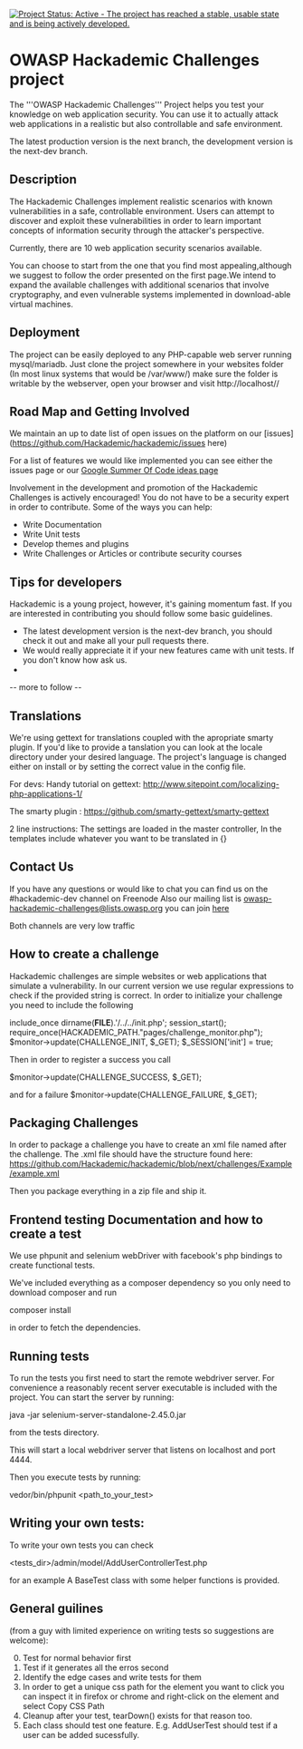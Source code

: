 [![Project Status: Active - The project has reached a stable, usable state and is being actively developed.](http://www.repostatus.org/badges/0.1.0/active.svg)](http://www.repostatus.org/#active)

OWASP Hackademic Challenges project
===================================

The '''OWASP Hackademic Challenges''' Project helps you test your knowledge on web application security. You can use it to actually attack web applications in a realistic but also controllable and safe environment.

The latest production version is the next branch, the development version is the next-dev branch.


Description
-----------

The Hackademic Challenges implement realistic scenarios with known vulnerabilities in a safe, controllable environment. Users can attempt to discover and exploit these vulnerabilities in order to learn important concepts of information security through the attacker's perspective.

Currently, there are 10 web application security scenarios available.

You can choose to start from the one that you find most appealing,although we suggest to follow the order presented on the first page.We intend to expand the available challenges with additional scenarios that involve cryptography, and even vulnerable systems implemented in download-able virtual machines.




Deployment
----------

The project can be easily deployed to any PHP-capable web server running mysql/mariadb. 
Just clone the project somewhere in your websites folder (In most linux systems that would be /var/www/) make sure the folder is writable by the webserver, open your browser and visit 
http://localhost/<the path to your hackademic installation>/

Road Map and Getting Involved
-----------------------------

We maintain an up to date list of open issues on the platform on our [issues](https://github.com/Hackademic/hackademic/issues here)

For a list of features we would like implemented you can see either the issues page or our [Google Summer Of Code ideas page](https://www.owasp.org/index.php/GSoC2013_Ideas#OWASP_Hackademic_Challenges_-_New_challenges_and_Improvements_to_the_existing_ones)

Involvement in the development and promotion of the Hackademic Challenges is actively encouraged!
You do not have to be a security expert in order to contribute.
Some of the ways you can help:
* Write Documentation
* Write Unit tests
* Develop themes and plugins
* Write Challenges or Articles or contribute security courses


Tips for developers
-------------------

Hackademic is a young project, however, it's gaining momentum fast. If you are interested in contributing you should follow some basic guidelines.

* The latest development version is the next-dev branch, you should check it out and make all your pull requests there.
* We would really appreciate it if your new features came with unit tests. If you don't know how ask us.
* 
-- more to follow --

Translations
------------
We're using gettext for translations coupled with the apropriate smarty plugin.
If you'd like to provide a tanslation you can look at the locale directory under your desired language.
The project's language is changed either on install or by setting the correct value in the config file.

For devs:
Handy tutorial on gettext:
http://www.sitepoint.com/localizing-php-applications-1/

The smarty plugin :
https://github.com/smarty-gettext/smarty-gettext

2 line instructions:
The settings are loaded in the master controller,
In the templates include whatever you want to be translated in {}

Contact Us
----------

If you have any questions or would like to chat 
you can find us on the #hackademic-dev channel on Freenode
Also our mailing list is owasp-hackademic-challenges@lists.owasp.org
you can join [here](https://lists.owasp.org/mailman/listinfo/owasp-hackademic-challenges)

Both channels are very low traffic


How to create a challenge
-------------------------

Hackademic challenges are simple websites or web applications that simulate a vulnerability.
In our current version we use regular expressions to check if the provided string is correct.
In order to initialize your challenge you need to include the following

include_once dirname(__FILE__).'/../../init.php';
session_start();
require_once(HACKADEMIC_PATH."pages/challenge_monitor.php");
$monitor->update(CHALLENGE_INIT, $_GET);
$_SESSION['init'] = true;

Then in order to register a success you call

 $monitor->update(CHALLENGE_SUCCESS, $_GET);

and for a failure 
 $monitor->update(CHALLENGE_FAILURE, $_GET);

Packaging Challenges
-----------------------------
In order to package a challenge you have to create an xml file named after the challenge. The .xml file should have the structure found here:
https://github.com/Hackademic/hackademic/blob/next/challenges/Example/example.xml

Then you package everything in a zip file and ship it.


Frontend testing Documentation and how to create a test
-------------------------------------------------------

We use phpunit and selenium webDriver with facebook's php bindings to create functional tests.

We've included everything as a composer dependency so you only need to download composer and run

composer install

in order to fetch the dependencies.


Running tests
-------------

To run the tests you first need to start the remote webdriver server.
For convenience a reasonably recent server executable is included with the project.
You can start the server by running:

java -jar selenium-server-standalone-2.45.0.jar

from the tests directory.

This will start a local webdriver server that listens on localhost and port 4444.

Then you execute tests by running:

vedor/bin/phpunit <path_to_your_test>

Writing your own tests:
-----------------------

To write your own tests you can check

<tests_dir>/admin/model/AddUserControllerTest.php 

for an example
A BaseTest class with some helper functions is provided.

General guilines
----------------
(from a guy with limited experience on writing tests so suggestions are welcome):

0) Test for normal behavior first
1) Test if it generates all the erros second
3) Identify the edge cases and write tests for them
4) In order to get a unique css path for the element you want to click you can inspect it in firefox or chrome and right-click on the element and select Copy CSS Path
5) Cleanup after your test, tearDown() exists for that reason too.
6) Each class should test one feature. E.g. AddUserTest should test if a user can be added sucessfully.
